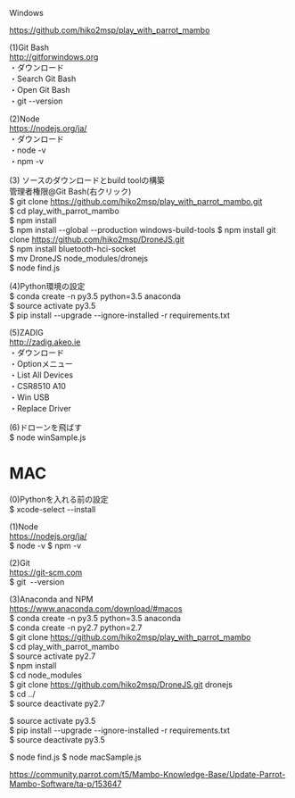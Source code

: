Windows  
   
https://github.com/hiko2msp/play_with_parrot_mambo  
  
  
(1)Git Bash  
http://gitforwindows.org  
・ダウンロード  
・Search Git Bash  
・Open Git Bash  
・git --version  
  
(2)Node  
https://nodejs.org/ja/  
・ダウンロード  
・node -v  
・npm -v  
  
  
(3) ソースのダウンロードとbuild toolの構築  
管理者権限@Git Bash(右クリック)  
$ git clone https://github.com/hiko2msp/play_with_parrot_mambo.git  
$ cd play_with_parrot_mambo  
$ npm install  
$ npm install --global --production windows-build-tools
$ npm install git clone https://github.com/hiko2msp/DroneJS.git  
$ npm install bluetooth-hci-socket  
$ mv DroneJS node_modules/dronejs  
$ node find.js  
  
  
(4)Python環境の設定  
$ conda create -n py3.5 python=3.5 anaconda  
$ source activate py3.5  
$ pip install --upgrade --ignore-installed -r requirements.txt  
  
(5)ZADIG  
http://zadig.akeo.ie  
・ダウンロード  
・Optionメニュー  
・List All Devices  
・CSR8510 A10  
・Win USB  
・Replace Driver  
  
(6)ドローンを飛ばす  
$ node winSample.js  

  
# MAC   
(0)Pythonを入れる前の設定  
$ xcode-select --install  
  
(1)Node  
https://nodejs.org/ja/  
$ node -v $ npm -v    
  
(2)Git  
https://git-scm.com  
$ git  --version  
  
(3)Anaconda and NPM  
https://www.anaconda.com/download/#macos  
$ conda create -n py3.5 python=3.5 anaconda  
$ conda create -n py2.7 python=2.7         
$ git clone https://github.com/hiko2msp/play_with_parrot_mambo  
$ cd play_with_parrot_mambo  
$ source activate py2.7  
$ npm install  
$ cd node_modules  
$ git clone https://github.com/hiko2msp/DroneJS.git dronejs  
$ cd ../  
$ source deactivate py2.7  
  
$ source activate py3.5  
$ pip install --upgrade --ignore-installed -r requirements.txt  
$ source deactivate py3.5  


$ node find.js
$ node macSample.js

https://community.parrot.com/t5/Mambo-Knowledge-Base/Update-Parrot-Mambo-Software/ta-p/153647

